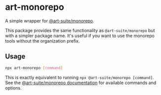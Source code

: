 # art-monorepo

A simple wrapper for [@art-suite/monorepo](https://www.npmjs.com/package/@art-suite/monorepo).

This package provides the same functionality as `@art-suite/monorepo` but with a simpler package name. It's useful if you want to use the monorepo tools without the organization prefix.

## Usage

```bash
npx art-monorepo [command]
```

This is exactly equivalent to running `npx @art-suite/monorepo [command]`. See the [@art-suite/monorepo documentation](https://www.npmjs.com/package/@art-suite/monorepo) for available commands and options.
